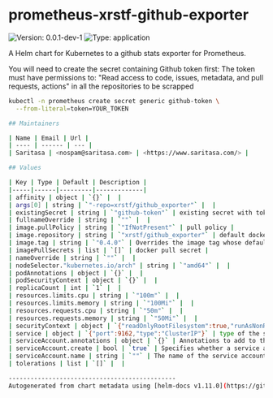 
# prometheus-xrstf-github-exporter

![Version: 0.0.1-dev-1](https://img.shields.io/badge/Version-0.0.1--dev--1-informational?style=flat-square) ![Type: application](https://img.shields.io/badge/Type-application-informational?style=flat-square)

A Helm chart for Kubernetes to a github stats exporter for Prometheus.

You will need to create the secret containing Github token first:
The token must have permissions to:
"Read access to code, issues, metadata, and pull requests, actions"
in all the repositories to be scrapped
```sh
kubectl -n prometheus create secret generic github-token \
  --from-literal=token=YOUR_TOKEN

## Maintainers

| Name | Email | Url |
| ---- | ------ | --- |
| Saritasa | <nospam@saritasa.com> | <https://www.saritasa.com/> |

## Values

| Key | Type | Default | Description |
|-----|------|---------|-------------|
| affinity | object | `{}` |  |
| args[0] | string | `"-repo=xrstf/github_exporter"` |  |
| existingSecret | string | `"github-token"` | existing secret with token for Github API |
| fullnameOverride | string | `""` |  |
| image.pullPolicy | string | `"IfNotPresent"` | pull policy |
| image.repository | string | `"xrstf/github_exporter"` | default docker registry |
| image.tag | string | `"0.4.0"` | Overrides the image tag whose default is the chart appVersion. |
| imagePullSecrets | list | `[]` | docker pull secret |
| nameOverride | string | `""` |  |
| nodeSelector."kubernetes.io/arch" | string | `"amd64"` |  |
| podAnnotations | object | `{}` |  |
| podSecurityContext | object | `{}` |  |
| replicaCount | int | `1` |  |
| resources.limits.cpu | string | `"100m"` |  |
| resources.limits.memory | string | `"100Mi"` |  |
| resources.requests.cpu | string | `"50m"` |  |
| resources.requests.memory | string | `"50Mi"` |  |
| securityContext | object | `{"readOnlyRootFilesystem":true,"runAsNonRoot":true,"runAsUser":1000}` | security options for the running pod |
| service | object | `{"port":9162,"type":"ClusterIP"}` | type of the service to create |
| serviceAccount.annotations | object | `{}` | Annotations to add to the service account |
| serviceAccount.create | bool | `true` | Specifies whether a service account should be created |
| serviceAccount.name | string | `""` | The name of the service account to use. If not set and create is true, a name is generated using the fullname template |
| tolerations | list | `[]` |  |

----------------------------------------------
Autogenerated from chart metadata using [helm-docs v1.11.0](https://github.com/norwoodj/helm-docs/releases/v1.11.0)
